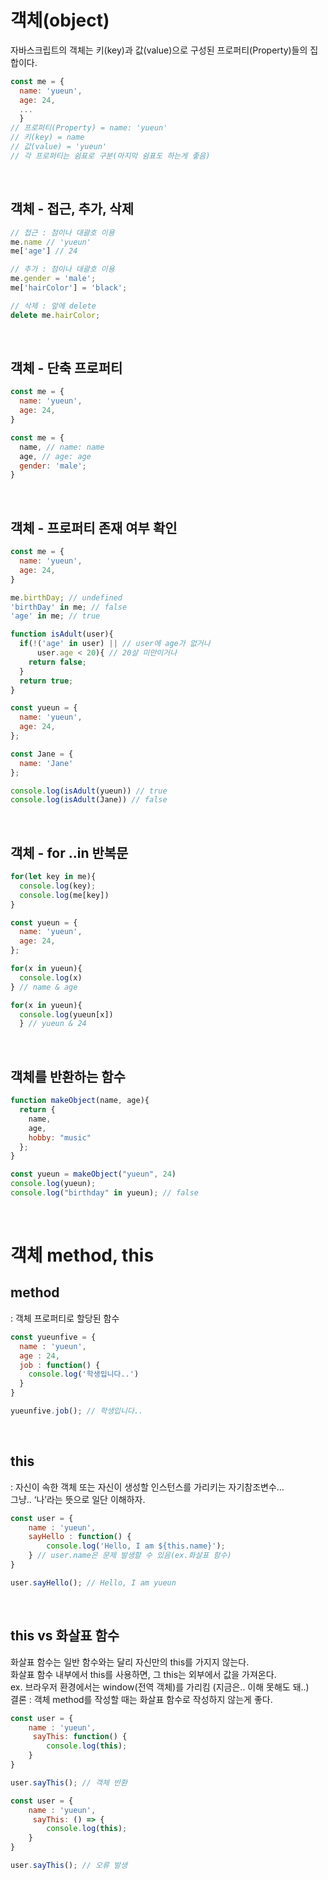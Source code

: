 # 객체(object)
자바스크립트의 객체는 키(key)과 값(value)으로 구성된 프로퍼티(Property)들의 집합이다.

  ```jsx
  const me = {
    name: 'yueun',
    age: 24,
    ...
    } 
  // 프로퍼티(Property) = name: 'yueun'
  // 키(key) = name
  // 값(value) = 'yueun'
  // 각 프로퍼티는 쉼표로 구분(마지막 쉼표도 하는게 좋음)
  ```
<br>

## 객체 - 접근, 추가, 삭제

  ```jsx
  // 접근 : 점이나 대괄호 이용
  me.name // 'yueun'
  me['age'] // 24

  // 추가 : 점이나 대괄호 이용
  me.gender = 'male';
  me['hairColor'] = 'black';

  // 삭제 : 앞에 delete
  delete me.hairColor;
  ```
  <br>

## 객체 - 단축 프로퍼티

  ```jsx
  const me = {
    name: 'yueun',
    age: 24,
  }

  const me = {
    name, // name: name
    age, // age: age 
    gender: 'male';
  }
  ```
  <br>

## 객체 - 프로퍼티 존재 여부 확인

  ```jsx
  const me = {
    name: 'yueun',
    age: 24,
  }

  me.birthDay; // undefined
  'birthDay' in me; // false
  'age' in me; // true
  ```
  ```jsx
  function isAdult(user){
    if(!('age' in user) || // user에 age가 없거나
        user.age < 20){ // 20살 미만이거나
      return false;
    }
    return true;
  }

  const yueun = {
    name: 'yueun',
    age: 24,
  };

  const Jane = {
    name: 'Jane'
  };

  console.log(isAdult(yueun)) // true
  console.log(isAdult(Jane)) // false
  ```
  <br>

## 객체 - for ..in 반복문

  ```jsx
  for(let key in me){
    console.log(key);
    console.log(me[key])
  }
  ```
  ```jsx
  const yueun = {
    name: 'yueun',
    age: 24,
  };

  for(x in yueun){
    console.log(x)
  } // name & age

  for(x in yueun){
    console.log(yueun[x])
    } // yueun & 24
  ```
  <br>

## 객체를 반환하는 함수

  ```jsx
  function makeObject(name, age){
    return {
      name,
      age,
      hobby: "music"
    };
  }

  const yueun = makeObject("yueun", 24)
  console.log(yueun);
  console.log("birthday" in yueun); // false
  ```
  <br>
  
# 객체 method, this

## method 
: 객체 프로퍼티로 할당된 함수

  ```jsx
  const yueunfive = {
    name : 'yueun',
    age : 24,
    job : function() {
      console.log('학생입니다..')
    }
  }

  yueunfive.job(); // 학생입니다..
  ```
  <br>

## this 
: 자신이 속한 객체 또는 자신이 생성할 인스턴스를 가리키는 자기참조변수…  
그냥.. ‘나’라는 뜻으로 일단 이해하자.

```jsx
const user = {
	name : 'yueun',
	sayHello : function() {
		console.log('Hello, I am ${this.name}');
	} // user.name은 문제 발생할 수 있음(ex.화살표 함수)
}

user.sayHello(); // Hello, I am yueun
```
<br>

## this vs 화살표 함수
화살표 함수는 일반 함수와는 달리 자신만의 this를 가지지 않는다.  
화살표 함수 내부에서 this를 사용하면, 그 this는 외부에서 값을 가져온다.  
ex. 브라우저 환경에서는 window(전역 객체)를 가리킴 (지금은.. 이해 못해도 돼..)  
결론 : 객체 method를 작성할 때는 화살표 함수로 작성하지 않는게 좋다.

```jsx
const user = {
	name : 'yueun',
	 sayThis: function() {
		console.log(this);
	} 
}

user.sayThis(); // 객체 반환
```
```jsx
const user = {
	name : 'yueun',
	 sayThis: () => {
		console.log(this);
	} 
}

user.sayThis(); // 오류 발생
```